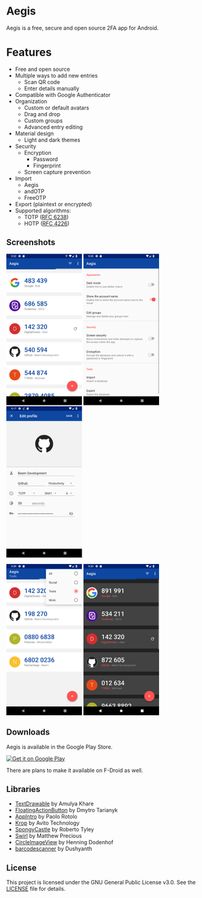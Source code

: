 # Aegis

Aegis is a free, secure and open source 2FA app for Android.

# Features

- Free and open source
- Multiple ways to add new entries
  - Scan QR code
  - Enter details manually
- Compatible with Google Authenticator
- Organization
  - Custom or default avatars
  - Drag and drop
  - Custom groups
  - Advanced entry editing
- Material design
  - Light and dark themes
- Security
  - Encryption
    - Password
	- Fingerprint
  - Screen capture prevention
- Import
   - Aegis
   - andOTP
   - FreeOTP
- Export (plaintext or encrypted)
- Supported algorithms:
   - TOTP ([RFC 6238](https://tools.ietf.org/html/rfc6238))
   - HOTP ([RFC 4226](https://tools.ietf.org/html/rfc4226))

## Screenshots

[<img width=200 alt="Main Activity" src="assets/screenshot_main.png?raw=true">](assets/screenshot_main.png?raw=true)
[<img width=200 alt="Settings Activity" src="assets/screenshot_settings.png?raw=true">](/assets/screenshot_settings.png?raw=true)
[<img width=200 alt="Edit Activity" src="assets/screenshot_edit.png?raw=true">](/assets/screenshot_edit.png?raw=true)

[<img width=200 alt="Main Activity" src="assets/screenshot_main_group.png?raw=true">](assets/screenshot_main_group.png?raw=true)
[<img width=200 alt="Main Activity" src="assets/screenshot_main_dark.png?raw=true">](assets/screenshot_main_dark.png?raw=true)

## Downloads

Aegis is available in the Google Play Store.

[<img height=80 alt="Get it on Google Play" src="https://play.google.com/intl/en_us/badges/images/generic/en-play-badge.png" />]()

There are plans to make it available on F-Droid as well.

## Libraries

- [TextDrawable](https://github.com/amulyakhare/TextDrawable) by Amulya Khare
- [FloatingActionButton](https://github.com/Clans/FloatingActionButton) by Dmytro Tarianyk
- [AppIntro](https://github.com/AppIntro/AppIntro) by Paolo Rotolo
- [Krop](https://github.com/avito-tech/krop) by Avito Technology
- [SpongyCastle](https://github.com/rtyley/spongycastle) by Roberto Tyley
- [Swirl](https://github.com/mattprecious/swirl) by Matthew Precious
- [CircleImageView](https://github.com/hdodenhof/CircleImageView) by Henning Dodenhof
- [barcodescanner](https://github.com/dm77/barcodescanner) by Dushyanth

## License

This project is licensed under the GNU General Public License v3.0. See the [LICENSE](LICENSE) file for details.
